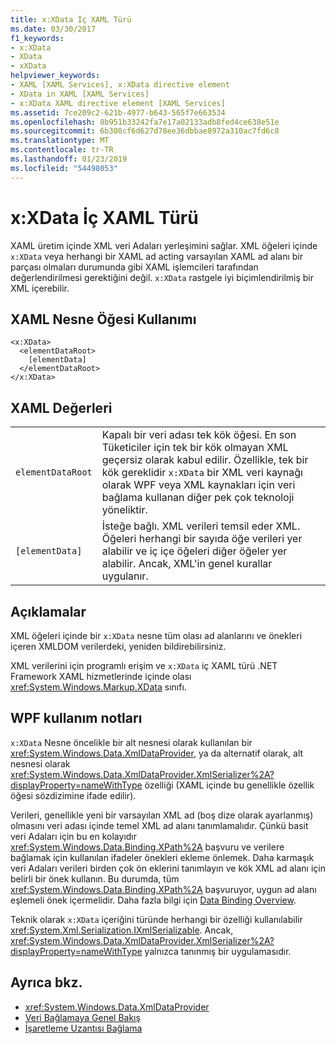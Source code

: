 ```yaml
---
title: x:XData İç XAML Türü
ms.date: 03/30/2017
f1_keywords:
- x:XData
- XData
- xXData
helpviewer_keywords:
- XAML [XAML Services], x:XData directive element
- XData in XAML [XAML Services]
- x:XData XAML directive element [XAML Services]
ms.assetid: 7ce209c2-621b-4977-b643-565f7e663534
ms.openlocfilehash: 8b951b33242fa7e17a02133adb8fed4ce638e51e
ms.sourcegitcommit: 6b308cf6d627d78ee36dbbae8972a310ac7fd6c8
ms.translationtype: MT
ms.contentlocale: tr-TR
ms.lasthandoff: 01/23/2019
ms.locfileid: "54498053"
---
```

# <a name="xxdata-intrinsic-xaml-type"></a>x:XData İç XAML Türü
XAML üretim içinde XML veri Adaları yerleşimini sağlar. XML öğeleri içinde `x:XData` veya herhangi bir XAML ad acting varsayılan XAML ad alanı bir parçası olmaları durumunda gibi XAML işlemcileri tarafından değerlendirilmesi gerektiğini değil. `x:XData` rastgele iyi biçimlendirilmiş bir XML içerebilir.  
  
## <a name="xaml-object-element-usage"></a>XAML Nesne Öğesi Kullanımı  
  
```  
<x:XData>  
  <elementDataRoot>  
    [elementData]  
  </elementDataRoot>  
</x:XData>  
```  
  
## <a name="xaml-values"></a>XAML Değerleri  
  
|||  
|-|-|  
|`elementDataRoot`|Kapalı bir veri adası tek kök öğesi. En son Tüketiciler için tek bir kök olmayan XML geçersiz olarak kabul edilir. Özellikle, tek bir kök gereklidir `x:XData` bir XML veri kaynağı olarak WPF veya XML kaynakları için veri bağlama kullanan diğer pek çok teknoloji yöneliktir.|  
|`[elementData]`|İsteğe bağlı. XML verileri temsil eder XML. Öğeleri herhangi bir sayıda öğe verileri yer alabilir ve iç içe öğeleri diğer öğeler yer alabilir. Ancak, XML'in genel kurallar uygulanır.|  
  
## <a name="remarks"></a>Açıklamalar  
 XML öğeleri içinde bir `x:XData` nesne tüm olası ad alanlarını ve önekleri içeren XMLDOM verilerdeki, yeniden bildirebilirsiniz.  
  
 XML verilerini için programlı erişim ve `x:XData` iç XAML türü .NET Framework XAML hizmetlerinde içinde olası <xref:System.Windows.Markup.XData> sınıfı.  
  
## <a name="wpf-usage-notes"></a>WPF kullanım notları  
 `x:XData` Nesne öncelikle bir alt nesnesi olarak kullanılan bir <xref:System.Windows.Data.XmlDataProvider>, ya da alternatif olarak, alt nesnesi olarak <xref:System.Windows.Data.XmlDataProvider.XmlSerializer%2A?displayProperty=nameWithType> özelliği (XAML içinde bu genellikle özellik öğesi sözdizimine ifade edilir).  
  
 Verileri, genellikle yeni bir varsayılan XML ad (boş dize olarak ayarlanmış) olmasını veri adası içinde temel XML ad alanı tanımlamalıdır. Çünkü basit veri Adaları için bu en kolayıdır <xref:System.Windows.Data.Binding.XPath%2A> başvuru ve verilere bağlamak için kullanılan ifadeler önekleri ekleme önlemek. Daha karmaşık veri Adaları verileri birden çok ön eklerini tanımlayın ve kök XML ad alanı için belirli bir önek kullanın. Bu durumda, tüm <xref:System.Windows.Data.Binding.XPath%2A> başvuruyor, uygun ad alanı eşlemeli önek içermelidir. Daha fazla bilgi için [Data Binding Overview](../../../docs/framework/wpf/data/data-binding-overview.md).  
  
 Teknik olarak `x:XData` içeriğini türünde herhangi bir özelliği kullanılabilir <xref:System.Xml.Serialization.IXmlSerializable>. Ancak, <xref:System.Windows.Data.XmlDataProvider.XmlSerializer%2A?displayProperty=nameWithType> yalnızca tanınmış bir uygulamasıdır.  
  
## <a name="see-also"></a>Ayrıca bkz.
- <xref:System.Windows.Data.XmlDataProvider>
- [Veri Bağlamaya Genel Bakış](../../../docs/framework/wpf/data/data-binding-overview.md)
- [İşaretleme Uzantısı Bağlama](../../../docs/framework/wpf/advanced/binding-markup-extension.md)
